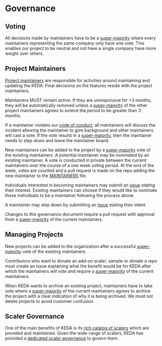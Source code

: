 # Governance

## Voting

All decisions made by maintainers have to be a [super-majority](https://en.wikipedia.org/wiki/Supermajority#Two-thirds_vote) where every maintainers representing the same company only have one vote. This enables our project to be neutral and not have a single company have more weight over others.

## Project Maintainers

[Project maintainers](MAINTAINERS.md) are responsible for activities around
maintaining and updating the KEDA. Final decisions on the features
reside with the project maintainers.

Maintainers MUST remain active. If they are unresponsive for >3 months, they
will be automatically removed unless a
[super-majority](https://en.wikipedia.org/wiki/Supermajority#Two-thirds_vote) of
the other project maintainers agrees to extend the period to be greater than 3
months.

If a maintainer violates our [code of conduct](CODE_OF_CONDUCT.md), all maintainers will discuss the incident allowing the maintainer to give background and other maintainers will cast a vote. If the vote results in a [super-majority](https://en.wikipedia.org/wiki/Supermajority#Two-thirds_vote), then the maintainer needs to step down and leave the maintainer board.

New maintainers can be added to the project by a
[super-majority](https://en.wikipedia.org/wiki/Supermajority#Two-thirds_vote)
vote of the existing maintainers. A potential maintainer may be nominated by an
existing maintainer. A vote is conducted in private between the current
maintainers over the course of a one week voting period. At the end of the week,
votes are counted and a pull request is made on the repo adding the new
maintainer to the [MAINTAINERS](MAINTAINERS.md) file.

Individuals interested in becoming maintainers may submit an [issue](https://github.com/kedacore/governance/issues/new)
stating their interest.  Existing maintainers can choose if they would
like to nominate these individuals to be a maintainer following the process
above.

A maintainer may step down by submitting an
[issue](https://github.com/kedacore/governance/issues/new) stating their intent.

Changes to this governance document require a pull request with approval from a
[super-majority](https://en.wikipedia.org/wiki/Supermajority#Two-thirds_vote) of
the current maintainers.

## Managing Projects

New projects can be added to the organization after a successful
[super-majority](https://en.wikipedia.org/wiki/Supermajority#Two-thirds_vote)
vote of the existing maintainers.

Contributors who want to donate an add-on scaler, sample or donate a repo must
create an issue explaining what the benefit would be for KEDA after which the
maintainers will vote and require a [super-majority](https://en.wikipedia.org/wiki/Supermajority#Two-thirds_vote)
of the current maintainers.

When KEDA wants to archive an existing project, maintainers have to take vote where  a [super-majority](https://en.wikipedia.org/wiki/Supermajority#Two-thirds_vote) of the current maintainers agrees to archive the project with a clear indication of why it is being archived. We must not delete projects to avoid customer confusion.

## Scaler Governance

One of the main benefits of KEDA is its [rich catalog of scalers](https://keda.sh/docs/latest/scalers/) which are provided and maintained. Given the wide-range of scalers, KEDA has provided a [dedicated scaler governance](SCALERS.md) to govern them.
